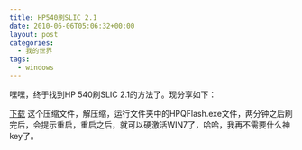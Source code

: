 ```yaml
---
title: HP540刷SLIC 2.1
date: 2010-06-06T05:06:32+00:00
layout: post
categories:
  - 我的世界
tags:
  - windows
---
```


嘿嘿，终于找到HP 540刷SLIC 2.1的方法了。现分享如下：

[下载](http://cid-574f8e37bafc4791.skydrive.live.com/self.aspx/.Public/sp39426.zip) 这个压缩文件，解压缩，运行文件夹中的HPQFlash.exe文件，两分钟之后刷完后，会提示重启，重启之后，就可以硬激活WIN7了，哈哈，我再不需要什么神key了。